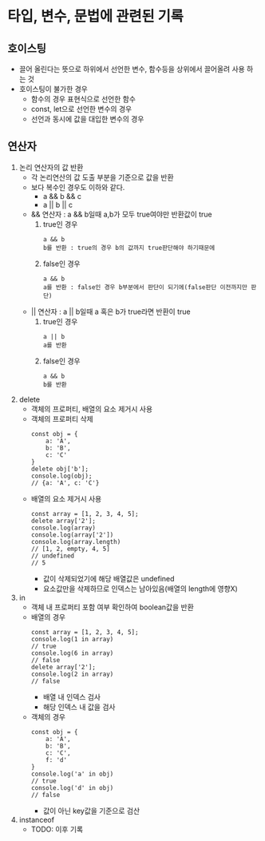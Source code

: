 # 타입, 변수, 문법에 관련된 기록

## 호이스팅
- 끌어 올린다는 뜻으로 하위에서 선언한 변수, 함수등을 상위에서 끌어올려 사용 하는 것
- 호이스팅이 불가한 경우
    - 함수의 경우 표현식으로 선언한 함수
    - const, let으로 선언한 변수의 경우
    - 선언과 동시에 값을 대입한 변수의 경우

## 연산자

1. 논리 연산자의 값 반환
    - 각 논리연산의 값 도출 부분을 기준으로 값을 반환
    - 보다 복수인 경우도 이하와 같다.
        - a && b && c
        - a || b || c
    - && 연산자 : a && b일때 a,b가 모두 true여야만 반환값이 true
        1. true인 경우
            ```
            a && b
            b를 반환 : true의 경우 b의 값까지 true판단해야 하기때문에
            ```
        2. false인 경우
            ```
            a && b
            a를 반환 : false인 경우 b부분에서 판단이 되기에(false판단 이전까지만 판단)
            ```
    - || 연산자 : a || b일때 a 혹은 b가 true라면 반환이 true
        1. true인 경우
            ```
            a || b
            a를 반환
            ```
        2. false인 경우
            ```
            a && b
            b를 반환
            ```
2. delete
    - 객체의 프로퍼티, 배열의 요소 제거시 사용
    - 객체의 프로퍼티 삭제
        ```
        const obj = {
            a: 'A',
            b: 'B',
            c: 'C'
        }
        delete obj['b'];
        console.log(obj);
        // {a: 'A', c: 'C'}
        ```
    - 배열의 요소 제거시 사용
        ```
        const array = [1, 2, 3, 4, 5];
        delete array['2'];
        console.log(array)
        console.log(array['2'])
        console.log(array.length)
        // [1, 2, empty, 4, 5]
        // undefined
        // 5
        ```
        - 값이 삭제되었기에 해당 배열값은 undefined
        - 요소값만을 삭제하므로 인덱스는 남아있음(배열의 length에 영향X)
3. in
    - 객체 내 프로퍼티 포함 여부 확인하여 boolean값을 반환
    - 배열의 경우
        ```
        const array = [1, 2, 3, 4, 5];
        console.log(1 in array)
        // true
        console.log(6 in array)
        // false
        delete array['2'];
        console.log(2 in array)
        // false
        ```
        - 배열 내 인덱스 검사
        - 해당 인덱스 내 값을 검사
    - 객체의 경우
        ```
        const obj = {
            a: 'A',
            b: 'B',
            c: 'C',
            f: 'd'
        }
        console.log('a' in obj)
        // true
        console.log('d' in obj)
        // false
        ```
        - 값이 아닌 key값을 기준으로 검산
4. instanceof
    - TODO: 이후 기록
